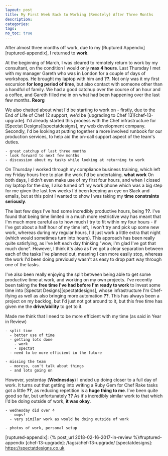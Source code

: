 ```yaml
---
layout: post
title: My First Week Back to Working (Remotely) After Three Months
description:
categories:
tags:
no_toc: true
---
```

After almost three months off work, due to my [Ruptured Appendix][ruptured-appendix], I returned to **work**.

At the beginning of March, I was cleared to remotely return to work by my consultant, on the condition I would only **max 4 hours**. Last Thursday I met with my manager Gareth who was in London for a couple of days of workshops. He brought my laptop with him and **??**.
Not only was it my first excursion **for long period of time**, but also contact with someone other than a handful of family.
We had a good catchup over the course of an hour and a coffee, and Gareth filled me in on what had been happening over the last few months. **Reorg**

We also chatted about what I'd be starting to work on - firstly, due to the End of Life of Chef 12 support, we'd be [upgrading to Chef 13][chef-13-upgrade]. I'd already started this process with the Chef infrastructure for [Spectat Designs][spectatdesigns], my web development company. Secondly, I'd be looking at putting together a more involved runbook for our production services, to help aid the on-call support aspect of the team's duties.

```
- great catchup of last three months
- look forward to next few months
- discussion about my tasks while looking at returning to work
```

On Thursday I worked through my compliance business training, which left my Friday hours free to plan the work I'd be undertaking. **what work** On both days, I didn't even make use of my first four hours, and when I closed my laptop for the day, I also turned off my work phone which was a big step for me given the last few weeks I'd been keeping an eye on Slack and emails, but at this point I wanted to show I was taking my **time constraints seriously**.

The last few days I've had some incredibly productive hours, being **??**.
I've found that being time limited in a much more restrictive way has meant that I'm much more careful as to how much I try to fit within my four hours - if I've got about a half hour of my time left, I won't try and pick up some new work, whereas during my regular hours, I'd just work a little extra that night (which would sometimes turn into hours). This approach has been really quite satisfying, as I've left each day thinking "wow, I'm glad I've got that much done".
However, I think it's also as I've got a clear separation between each of the tasks I've planned out, meaning I can more easily stop, whereas the work I'd been doing previously wasn't as easy to drop part way through one of the tasks.

I've also been really enjoying the split between being able to get some productive time at work, and working on my own projects. I've recently been taking the **free time I've had before I'm ready to work** to invest some time into [Spectat Designs][spectatdesigns], whose infrastructure I'm Chef-ifying as well as also bringing more automation **??**. This has always been a project on my backlog, but I'd just not got around to it, but this free time has given me the **drive/ability** to get to it.

Made me think that I need to be more efficient with my time (as said in Year in Review)

```
- split time
  - better use of time
  - getting lots done
    - work
    - spectat
  - need to be more efficient in the future
```

```
- missing the team
  - moreso, can't talk about things
  - and lots going on
```


However, yesterday (**Wednesday**) I ended up doing closer to a full day of work.
It turns out that getting into writing a Ruby Gem for Chef Rake tasks got a little **??**, as reducing repetition is a **huge thing to me**.
I've been quite good so far, but unfortunately **??**
As it's incredibly similar work to that which I'd be doing outside of work, **it was okay**.

```
- wednesday did over 4
  - oops!
  - very similar work as would be doing outside of work
```

```
- photos of work, personal setup
```

[ruptured-appendix]: {% post_url 2018-02-16-2017-in-review %}#ruptured-appendix
[chef-13-upgrade]: /tags/chef-13-upgrade/
[spectatdesigns]: https://spectatdesigns.co.uk
